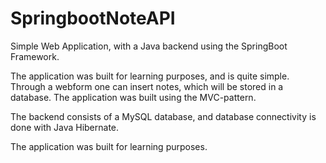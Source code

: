 # SpringbootNoteAPI
Simple Web Application, with a Java backend using the SpringBoot Framework.

The application was built for learning purposes, and is quite simple. Through a webform one can insert notes, which will be stored in a database. The application was built using the MVC-pattern.

The backend consists of a MySQL database, and database connectivity is done with Java Hibernate.

The application was built for learning purposes.
